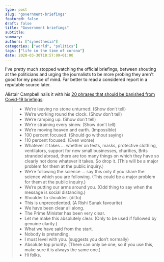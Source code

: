 ```yaml
---
type: post
slug: "government-briefings"
featured: false
draft: false
title: "Government briefings"
subtitle: 
summary: 
authors: ["synesthesia"]
categories: ["world", "politics"]
tags: ["life in the time of corona"]
date: 2020-03-30T18:57:00+01:00
---
```


I've pretty much stopped watching the official briefings, between shouting at the politicians and urging the journalists to be more probing they aren't good for my peace of mind. Far better to read a considered report in a reputable source later.

Alistair Campbell nails it with his [20 phrases that should be banished from Covid-19 briefings](https://alastaircampbell.org/2020/03/twenty-phrases-that-should-be-banished-from-covid-19-briefings/):

> - We’re leaving no stone unturned. (Show don’t tell)
> - We’re working round the clock. (Show don’t tell)
> - We’re ramping up. (Show don’t tell)
> - We’re straining every sinew. (Show don’t tell)
> - We’re moving heaven and earth. (Impossible)
> - 100 percent focused. (Should go without saying)
> - 110 percent focused. (Even worse)
> - Whatever it takes … whether on tests, masks, protective clothing, ventilators, support for new small businesses, charities, Brits stranded abroad, there are too many things on which they have so clearly not done whatever it takes. So drop it. (This will be a major problem for them at the public inquiry.)
> - We’re following the science … say this only if you share the science which you are following. (This could be a major problem for them at the public inquiry.)
> - We’re putting our arms around you. (Odd thing to say when the message is social distancing.)
> - Shoulder to shoulder. (ditto)
> - This is unprecedented. (A Rishi Sunak favourite)
> - We have been clear all along.
> - The Prime Minister has been very clear.
> - Let me make this absolutely clear. (Only to be used if followed by genuine clarity.)
> - What we have said from the start.
> - Nobody is pretending.
> - I must level with you. (suggests you don’t normally)
> - Absolute top priority. (There can only be one, so if you use this, make sure it is always the same one.)
> - Hi folks.





